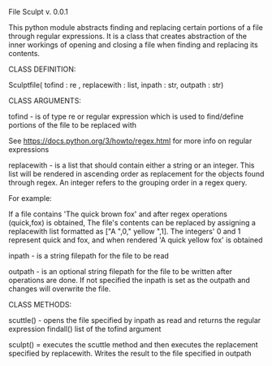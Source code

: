File Sculpt
v. 0.0.1

This python module abstracts finding and replacing certain portions of a file through regular expressions. It is a class that creates abstraction of the inner workings of opening and closing a file when finding and replacing its contents.

CLASS DEFINITION:

Sculptfile( <positional arg> tofind : re , <positional arg> replacewith : list, <keyword arg> inpath : str, <optional keyword arg> outpath : str)

CLASS ARGUMENTS:

tofind - is of type re or regular expression which is used to find/define portions of the file to be replaced with

See https://docs.python.org/3/howto/regex.html for more info on regular expressions

replacewith - is a list that should contain either a string or an integer. This list will be rendered in ascending order as replacement for the objects found through regex. An integer refers to the grouping order in a regex query.

For example:

If a file contains 'The quick brown fox' and after regex operations (quick,fox) is obtained, The file's contents can be replaced by assigning a replacewith list formatted as ["A ",0," yellow ",1]. The integers' 0 and 1 represent quick and fox, and when rendered 'A quick yellow fox' is obtained

inpath - is a string filepath for the file to be read

outpath - is an optional string filepath for the file to be written after operations are done. If not specified the inpath is set as the outpath and changes will overwrite the file.

CLASS METHODS:

scuttle() - opens the file specified by inpath as read and returns the regular expression findall() list of the tofind argument

sculpt() = executes the scuttle method and then executes the replacement specified by replacewith. Writes the result to the file specified in outpath
